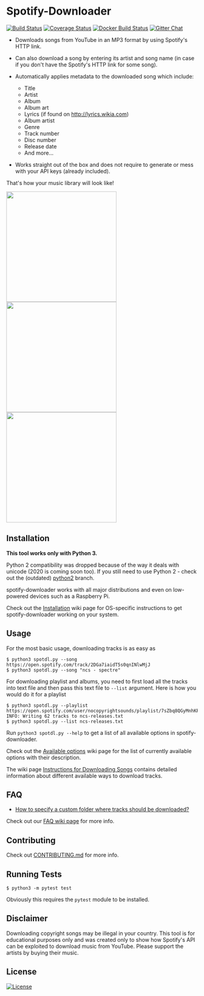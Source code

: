 # Spotify-Downloader

[![Build Status](https://travis-ci.org/ritiek/spotify-downloader.svg?branch=master)](https://travis-ci.org/ritiek/spotify-downloader)
[![Coverage Status](https://codecov.io/gh/ritiek/spotify-downloader/branch/master/graph/badge.svg)](https://codecov.io/gh/ritiek/spotify-downloader)
[![Docker Build Status](https://img.shields.io/docker/build/ritiek/spotify-downloader.svg)](https://hub.docker.com/r/ritiek/spotify-downloader)
[![Gitter Chat](https://badges.gitter.im/ritiek/spotify-downloader/Lobby.svg)](https://gitter.im/spotify-downloader/Lobby?utm_source=badge&utm_medium=badge&utm_campaign=pr-badge&utm_content=badge)

- Downloads songs from YouTube in an MP3 format by using Spotify's HTTP link.
- Can also download a song by entering its artist and song name (in case if you don't have the Spotify's HTTP link for some song).
- Automatically applies metadata to the downloaded song which include:

  - Title
  - Artist
  - Album
  - Album art
  - Lyrics (if found on http://lyrics.wikia.com)
  - Album artist
  - Genre
  - Track number
  - Disc number
  - Release date
  - And more...

- Works straight out of the box and does not require to generate or mess with your API keys (already included).

That's how your music library will look like!

<img src="http://i.imgur.com/Gpch7JI.png" width="290"><img src="http://i.imgur.com/5vhk3HY.png" width="290"><img src="http://i.imgur.com/RDTCCST.png" width="290">

## Installation

**This tool works only with Python 3.**

Python 2 compatibility was dropped because of the way it deals with unicode (2020 is coming soon too).
If you still need to use Python 2 - check out the (outdated)
[python2](https://github.com/ritiek/spotify-downloader/tree/python2) branch.

spotify-downloader works with all major distributions and even on low-powered devices such as a Raspberry Pi.

Check out the [Installation](https://github.com/ritiek/spotify-downloader/wiki/Installation) wiki page
for OS-specific instructions to get spotify-downloader working on your system.

## Usage

For the most basic usage, downloading tracks is as easy as

```
$ python3 spotdl.py --song https://open.spotify.com/track/2DGa7iaidT5s0qnINlwMjJ
$ python3 spotdl.py --song "ncs - spectre"
```

For downloading playlist and albums, you need to first load all the tracks into text file and then pass
this text file to `--list` argument. Here is how you would do it for a playlist

```
$ python3 spotdl.py --playlist https://open.spotify.com/user/nocopyrightsounds/playlist/7sZbq8QGyMnhKPcLJvCUFD
INFO: Writing 62 tracks to ncs-releases.txt
$ python3 spotdl.py --list ncs-releases.txt
```

Run `python3 spotdl.py --help` to get a list of all available options in spotify-downloader.

Check out the [Available options](https://github.com/ritiek/spotify-downloader/wiki/Available-options)
wiki page for the list of currently available options with their description.

The wiki page [Instructions for Downloading Songs](https://github.com/ritiek/spotify-downloader/wiki/Instructions-for-Downloading-Songs)
contains detailed information about different available ways to download tracks.

## FAQ

- [
How to specify a custom folder where tracks should be downloaded?](https://github.com/ritiek/spotify-downloader/wiki/FAQ#how-to-specify-a-custom-folder-where-tracks-should-be-downloaded)

Check out our [FAQ wiki page](https://github.com/ritiek/spotify-downloader/wiki/FAQ)
for more info.

## Contributing

Check out [CONTRIBUTING.md](CONTRIBUTING.md) for more info.

## Running Tests

```
$ python3 -m pytest test
```

Obviously this requires the `pytest` module to be installed.

## Disclaimer

Downloading copyright songs may be illegal in your country.
This tool is for educational purposes only and was created only to show
how Spotify's API can be exploited to download music from YouTube.
Please support the artists by buying their music.

## License

[![License](https://img.shields.io/github/license/ritiek/spotify-downloader.svg)](https://github.com/ritiek/spotify-downloader/blob/master/LICENSE)
